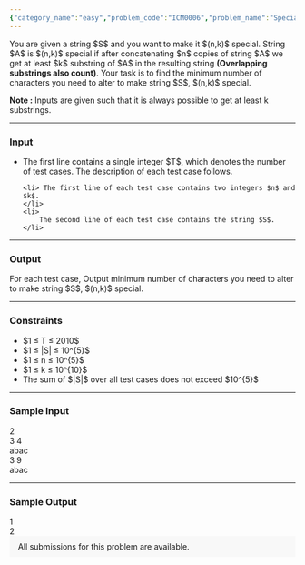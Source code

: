 ```yaml
---
{"category_name":"easy","problem_code":"ICM0006","problem_name":"Special String","problemComponents":{"constraints":"","constraintsState":false,"subtasks":"","subtasksState":false,"inputFormat":"","inputFormatState":false,"outputFormat":"","outputFormatState":false,"sampleTestCases":{}},"video_editorial_url":"","languages_supported":{"0":"CPP14","1":"C","2":"JAVA","3":"PYTH 3.6","4":"CPP17","5":"PYTH","6":"PYP3","7":"CS2","8":"ADA","9":"PYPY","10":"TEXT","11":"PAS fpc","12":"NODEJS","13":"RUBY","14":"PHP","15":"GO","16":"HASK","17":"TCL","18":"PERL","19":"SCALA","20":"LUA","21":"kotlin","22":"BASH","23":"JS","24":"LISP sbcl","25":"rust","26":"PAS gpc","27":"BF","28":"CLOJ","29":"R","30":"D","31":"CAML","32":"FORT","33":"ASM","34":"swift","35":"FS","36":"WSPC","37":"LISP clisp","38":"SQL","39":"SCM guile","40":"PERL6","41":"ERL","42":"CLPS","43":"ICK","44":"NICE","45":"PRLG","46":"ICON","47":"COB","48":"SCM chicken","49":"PIKE","50":"SCM qobi","51":"ST","52":"SQLQ","53":"NEM"},"max_timelimit":1,"source_sizelimit":50000,"problem_author":"shikhar7s","problem_tester":"","date_added":"22-03-2021","tags":{"0":"icm2021","1":"math","2":"shikhar7s"},"problem_difficulty_level":"Unavailable","best_tag":"","editorial_url":"https://discuss.codechef.com/problems/ICM0006","time":{"view_start_date":1617728402,"submit_start_date":1617728402,"visible_start_date":1617728402,"end_date":1735669800},"is_direct_submittable":false,"problemDiscussURL":"https://discuss.codechef.com/search?q=ICM0006","is_proctored":false,"visitedContests":{},"layout":"problem"}
---
```

<p>
    You are given a string $S$ and you want to make it $(n,k)$ special. String $A$ is $(n,k)$ 
    special if after concatenating $n$ copies of string $A$ we get at least $k$ substring 
    of $A$ in the resulting string <b>(Overlapping substrings also count)</b>. Your task is to find the minimum number of characters you need to 
    alter to make string $S$, $(n,k)$ special.
</p>

<p>
    <b>Note :</b> Inputs are given such that it is always possible to get at least k substrings.

</p>


<hr>
<h3> Input </h3>
<ul>
    <li>The first line contains a single integer $T$, which denotes the number 
        of test cases. The description of each test case follows. 
    </li>

    <li> The first line of each test case contains two integers $n$ and $k$.
    </li>
    <li>
        The second line of each test case contains the string $S$. 
    </li>
</ul>


<hr>
<h3> Output </h3>
    For each test case, Output minimum number of characters you need to alter 
    to make string $S$, $(n,k)$ special.

<hr>
<h3>Constraints </h3>
<ul>
    <li> $1 ≤ T ≤ 2010$ </li>
    <li> $1 ≤ |S| ≤ 10^{5}$ </li>
    <li> $1 ≤ n ≤ 10^{5}$ </li>
    <li> $1 ≤ k ≤ 10^{10}$ </li>
    <li> The sum of $|S|$ over all test cases does not exceed $10^{5}$ </li>
</ul>

<hr>
<h3>Sample Input </h3>
2
<br>
3 4
<br>
abac
<br>
3 9
<br>
abac

<hr>
<h3>Sample Output </h3>
1
<br>
2



<aside style='background: #f8f8f8;padding: 10px 15px;'><div>All submissions for this problem are available.</div></aside>
